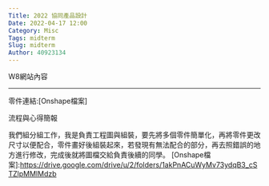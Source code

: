 ```yaml
---
Title: 2022 協同產品設計
Date: 2022-04-17 12:00
Category: Misc
Tags: midterm
Slug: midterm
Author: 40923134
---
```


W8網站內容

<!--PELICAN_END_SUMMARY -->
----

零件連結:[Onshape檔案]

流程與心得簡報

我們組分組工作，我是負責工程圖與組裝，要先將多個零件簡單化，再將零件更改尺寸以便配合，零件畫好後組裝起來，若發現有無法配合的部分，再去照錯誤的地方進行修改，完成後就將圖檔交給負責後續的同學。
[Onshape檔案]:https://drive.google.com/drive/u/2/folders/1akPnACuWyMv73ydqB3_cSTZlpMMlMdzb
